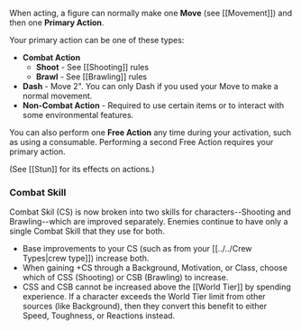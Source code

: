 When acting, a figure can normally make one **Move** (see [[Movement]]) and then one **Primary Action**.

Your primary action can be one of these types:

* **Combat Action**
    * **Shoot** - See [[Shooting]] rules
    * **Brawl** - See [[Brawling]] rules
* **Dash** - Move 2". You can only Dash if you used your Move to make a normal movement.
* **Non-Combat Action** - Required to use certain items or to interact with some environmental features.

You can also perform one **Free Action** any time during your activation, such as using a consumable. Performing a second Free Action requires your primary action.

(See [[Stun]] for its effects on actions.)

### Combat Skill

Combat Skil (CS) is now broken into two skills for characters--Shooting and Brawling--which are improved separately. Enemies continue to have only a single Combat Skill that they use for both.

* Base improvements to your CS (such as from your [[../../Crew Types|crew type]]) increase both.
* When gaining +CS through a Background, Motivation, or Class, choose which of CSS (Shooting) or CSB (Brawling) to increase.
* CSS and CSB cannot be increased above the [[World Tier]] by spending experience. If a character exceeds the World Tier limit from other sources (like Background), then they convert this benefit to either Speed, Toughness, or Reactions instead.
